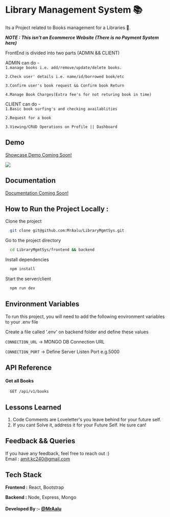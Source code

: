 # Library Management System 📚

Its a Project related to Books management for a Libraries 📜.

**_NOTE : This isn't an Ecommerce Website (There is no Payment System here)_**

FrontEnd is divided into two parts (ADMIN && CLIENT)

ADMIN can do -  
`1.manage books i.e. add/remove/update/delete books.`

`2.Check user' details i.e. name/id/borrowed book/etc`

`3.Confirm user's book request && Confirm book Return`

`4.Manage Book Charges(Extra fee's for not returing book in time)`

CLIENT can do -  
`1.Basic book surfing's and checking availablities`

`2.Request for a book`

`3.Viewing/CRUD Operations on Profile || Dashboard`

## Demo

[Showcase Demo Coming Soon!](https://www.github.com/MrAalu)

![](https://s11.gifyu.com/images/SQEuf.gif)

## Documentation

[Documentation Coming Soon!](https://www.github.com/MrAalu)

## How to Run the Project Locally :

Clone the project

```bash
  git clone git@github.com:MrAalu/LibraryMgmtSys.git
```

Go to the project directory

```bash
  cd LibraryMgmtSys/frontend && backend
```

Install dependencies

```bash
  npm install
```

Start the server/client

```bash
  npm run dev
```

## Environment Variables

To run this project, you will need to add the following environment variables to your .env file

Create a file called '.env' on backend folder and define these values

`CONNECTION_URL` -> MONGO DB Connection URL

`CONNECTION_PORT` -> Define Server Listen Port e.g.5000

## API Reference

#### Get all Books

```http
  GET /api/v1/books
```

## Lessons Learned

1. Code Comments are Loveletter's you leave behind for your future self.
2. If you cant Solve it, address it for your Future Self. He sure can!

## Feedback && Queries

If you have any feedback, feel free to reach out :)  
Email : amit.kc240@gmail.com

## Tech Stack

**Frontend :** React, Bootstrap

**Backend :** Node, Express, Mongo

#### Developed By :- [@MrAalu](https://www.github.com/MrAalu)

